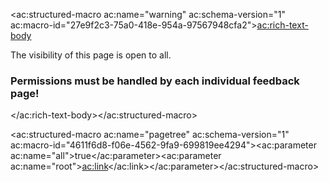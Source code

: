 <ac:structured-macro ac:name="warning" ac:schema-version="1" ac:macro-id="27e9f2c3-75a0-418e-954a-97567948cfa2"><ac:rich-text-body><p>The visibility of this page is open to all.</p><h3>Permissions must be handled by each individual feedback page!</h3></ac:rich-text-body></ac:structured-macro>


<ac:structured-macro ac:name="pagetree" ac:schema-version="1" ac:macro-id="4611f6d8-f06e-4562-9fa9-699819ee4294"><ac:parameter ac:name="all">true</ac:parameter><ac:parameter ac:name="root"><ac:link></ac:link></ac:parameter></ac:structured-macro>
